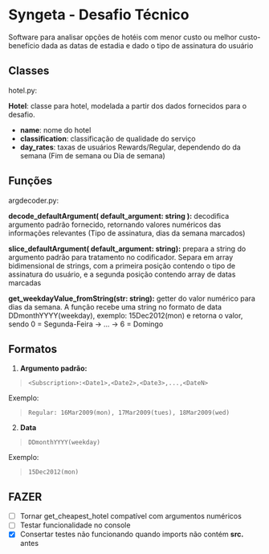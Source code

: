 # Syngeta - Desafio Técnico

Software para analisar opções de hotéis com menor custo ou melhor custo-benefício dada as datas de estadia e dado o tipo de assinatura do usuário

## Classes
hotel.py:

**Hotel**:
classe para hotel, modelada a partir dos dados fornecidos para o desafio.

 - **name**: nome do hotel
 - **classification**: classificação de qualidade do serviço
 - **day_rates**: taxas de usuários Rewards/Regular, dependendo do
 da semana (Fim de semana ou Dia de semana)

## Funções
argdecoder.py:

**decode_defaultArgument( default_argument: string ):**
decodifica argumento padrão fornecido, retornando valores numéricos
das informações relevantes (Tipo de assinatura, dias da semana marcados)

**slice_defaultArgument( default_argument: string):**
prepara a string do argumento padrão para tratamento no codificador. Separa em
array bidimensional de strings, com a primeira posição contendo o tipo de assinatura
do usuário, e a segunda posição contendo array de datas marcadas

**get_weekdayValue_fromString(str: string):**
getter do valor numérico para dias da semana. A função recebe uma string
no formato de data DDmonthYYYY(weekday), exemplo: 15Dec2012(mon)
e retorna o valor, sendo 0 = Segunda-Feira -> ... -> 6 = Domingo

## Formatos
1. **Argumento padrão:**

> `<Subscription>:<Date1>,<Date2>,<Date3>,...,<DateN>`

   Exemplo:
   

> `Regular: 16Mar2009(mon), 17Mar2009(tues), 18Mar2009(wed)`

2. **Data**

> `DDmonthYYYY(weekday)`

Exemplo:

> `15Dec2012(mon)`
## FAZER
 - [ ] Tornar get_cheapest_hotel compatível com argumentos numéricos
 - [ ] Testar funcionalidade no console
 - [X] Consertar testes não funcionando quando imports não contém **src.** antes